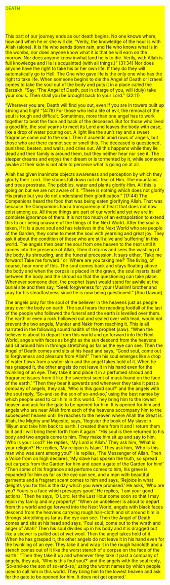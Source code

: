 
<html>
  <head>
  <script data-ad-client="ca-pub-5823059544552189" async src="https://pagead2.googlesyndication.com/pagead/js/adsbygoogle.js"></script>
  </head>
  <body ><div style="background-color:yellow">
    <p style="color:green" style="font-size:100">DEATH</p>
    <br/>
    <p style="font-size:40">

This part of our journey ends as our death begins.
No one knows where, how and when he or she will die.
“Verily, the knowledge of the hour is with Allah (alone). It is He who sends down rain, and He who knows what is in the wombs, nor does anyone know what it is that he will earn on the morrow. Nor does anyone know inwhat land he is to die. Verily, with Allah is full knowledge and He is acquainted (with all things.)” (31:34)
Nor does anyone have the right to take his or her own life. If they do they will automatically go to Hell. The One who gave life is the only one who has the right to take life.
When someone begins to die the Angel of Death or Izraeel comes to take the soul out of the body and puts it in a place called the Barzakh.
“Say: ‘The Angel of Death, put in charge of you, will (duly) take your souls. Then shall you be brought back to your Lord.” (32:11)

“Wherever you are, Death will find you out, even if you are in towers built up strong and high! “(4:78)
For those who led a life of evil, the removal of the soul is tough and difficult. Sometimes, more than one angel has to work together to beat the face and back of the deceased. But for those who lived a good life, the soul yearns to meet its Lord and leaves the body with ease, like a drop of water pouring out. A light like the sun’s ray and a sweet fragrance come out to the soul. Then it ascends amid rows of angels, but those who are there cannot see or smell this. The deceased is questioned, punished, beaten, and wails, and cries out. All this happens while they lie dead and their family is around them, but they neither hear nor see it. The sleeper dreams and enjoys their dream or is tormented by it, while someone awake at their side is not able to perceive what is going on at all.

Allah has given inanimate objects awareness and perception by which they glorify their Lord. The stones fall down out of fear of Him. The mountains and trees prostrate. The pebbles, water and plants glorify Him. All this is going on but we are not aware of it. “There is nothing which does not glorify His praise but you do not understand their glorification.” (17:44)
The Companions heard the food that was being eaten glorifying Allah. That was because the Companions had a transparency of heart that does not now exist among us. All these things are part of our world and yet we are in complete ignorance of them. It is not too much of an extrapolation to extend this to our being unaware of the things of the Next World.
After the soul is taken, if it is a pure soul and has relatives in the Next World who are people of the Garden, they come to meet the soul with yearning and great joy. They ask it about the condition of those who are still alive and ‘suffering’ in this world. The angels then bear the soul from one heaven to the next until it comes into the presence of Allah, Then it returns and sees the washing of the body, its shrouding, and the funeral procession. It says either, ‘Take me forward! Take me forward!’ or ‘Where are you taking me?’ The living, of course, hear none of this. The soul comes back and stays floating above the body and when the corpse is placed in the
grave, the soul inserts itself between the body and the shroud so that the questioning can take place.
Whenever someone died, the prophet (saw) would stand for awhile at the burial site and then say, “Seek forgiveness for your (Muslim) brother and pray for his steadfastness since he is now being questioned.” [Abu Dawud]

The angels pray for the soul of the believer in the heavens just as people pray over the body on earth. The soul hears the receding footfall of the last of the people who followed the funeral and the earth is levelled over them. The earth or even a rock hollowed out and sealed over with lead, would not prevent the two angels, Munkar and Nakir from reaching it.
This is all narrated in the following sound hadith of the prophet (saw): “When the believer is about to depart from this world and go forward into the Next World, angels with faces as bright as the sun descend from the heavens and sit around him in throngs stretching as far as the eye can see. Then the Angel of Death comes and sits at his head and says, “Good soul, come out to forgiveness and pleasure from Allah!” Then his soul emerges like a drop of water flows from a water-skin and the angel takes hold of it. When he has grasped it, the other angels do not leave it in his hand even for the twinkling of an eye. They take it and place it in a perfumed shroud and fragrance issues from it like the sweetest scent of musk found on the face of the earth.’
“Then they bear it upwards and whenever they take it past a company of angels, they ask, ‘Who is this good soul?’ and the angels with the soul reply, ‘So-and-so the son of so-and-so,’ using the best names by which people used to call him in this world. They bring him to the lowest heaven and ask for the gate to be opened for him. It is opened for him and angels who are near Allah from each of the heavens accompany him to the subsequent heaven until he reaches to the heaven where Allah the Great is. Allah, the Mighty and Majestic, says, ‘Register the book of My slave in ‘Illiyun and take him back to earth. I created them from it and I return them to it and I will bring them forth from it again.’
“His soul is then returned to his body and two angels come to him. They make him sit up and say to him, ‘Who is your Lord?’ He replies, ‘My Lord is Allah.’ They ask him, ‘What is your religion?’ He replies, ‘My religion is Islam.’ They ask him, ‘Who is this man who was sent among you?’ He replies, ‘The Messenger of Allah. Then a Voice from on high declares, ‘My slave has spoken the truth, so spread out carpets from the Garden for him and open a gate of the Garden for him!’
“Then some of its fragrance and perfume comes to him, his grave is expanded for him as far as the eye can see, and a man with beautiful garments and a fragrant scent comes to him and says, ‘Rejoice in what delights you for this is the day which you were promised.’ He asks, ‘Who are you? Yours is a face which presages good.’ He replies, ‘I am your good actions.’ Then he says, ‘O Lord, let the Last Hour come soon so that I may rejoin my family and my property!’
“When an unbeliever is about to depart from this world and go forward into the Next World, angels with black faces descend from the heavens carrying rough hair-cloth and sit around him in throngs stretching as far as the eye can see. Then the Angel of Death comes and sits at his
head and says, ‘Foul soul, come out to the wrath and anger of Allah!’ Then his soul divides up in his body and it is dragged out like a skewer is pulled out of wet wool. Then the angel takes hold of it. When he has grasped it, the other angels do not leave it in his hand even for the twinkling of an eye. They take it and wrap it in the rough haircloth and a stench comes out of it like the worst stench of a corpse on the face of the earth.’
“Then they take it up and whenever they take it past a company of angels, they ask, ‘Who is this foul soul?’ and the angels with the soul reply, ‘So-and-so the son of so-and-so,’ using the worst names by which people used to call him in this world. They bring him to the lowest heaven and ask for the gate to be opened for him. It does not get opened.’
</p>
</div>
</body>
<html>
